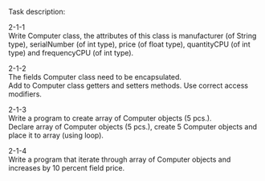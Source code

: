 Task description:  
  
  2-1-1  
  Write Computer class, the attributes of this class is manufacturer (of String type), 
  serialNumber (of int type), price (of float type), quantityCPU (of int type) and frequencyCPU (of int type).  
    
  2-1-2  
  The fields Computer class need to be encapsulated.  
  Add to Computer class getters and setters methods. Use correct access modifiers.   
    
  2-1-3  
  Write a program to create array of Computer objects (5 pcs.).  
  Declare array of Computer objects (5 pcs.), create 5 Computer objects and place it to array (using loop).  
    
  2-1-4  
  Write a program that iterate through array of Computer objects and increases by 10 percent field price. 
